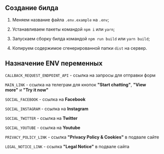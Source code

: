 ## Создание билда

1. Меняем название файла ``.env.example`` на ``.env``;

2. Устанавливаем пакеты командой ``npm i`` или ``yarn``;

3. Запускаем сборку билда командой ``npm run build`` или ``yarn build``;

4. Копируем содержимое сгенерированной папки ``dist`` на сервер.

## Назначение ENV переменных

``CALLBACK_REQUEST_ENDPOINT_API`` - ссылка на запросы для отправки форм

``MAIN_LINK`` - ссылка на телеграм для кнопок **"Start chatting"**, **"View more"** и **"Try it now"**

``SOCIAL_FACEBOOK`` - ссылка на **Facebook**

``SOCIAL_INSTAGRAM`` - ссылка на **Instagram**

``SOCIAL_TWITTER`` - ссылка на **Twitter**

``SOCIAL_YOUTUBE`` - ссылка на **Youtube**

``PRIVACY_POLICY_LINK`` - ссылка **"Privacy Policy & Cookies"** в подвале сайте

``LEGAL_NOTICE_LINK`` - ссылка **"Legal Notice"** в подвале сайта
